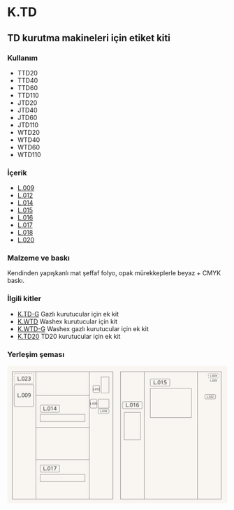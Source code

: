 # K.TD
## TD kurutma makineleri için etiket kiti

### Kullanım

* TTD20
* TTD40
* TTD60
* TTD110
* JTD20
* JTD40
* JTD60
* JTD110
* WTD20
* WTD40
* WTD60
* WTD110

### İçerik

* [L.009](../label/L.009.md)
* [L.012](../label/L.012.md)
* [L.014](../label/L.014.md)
* [L.015](../label/L.015.md)
* [L.016](../label/L.016.md)
* [L.017](../label/L.017.md)
* [L.018](../label/L.018.md)
* [L.020](../label/L.020.md)

### Malzeme ve baskı

Kendinden yapışkanlı mat şeffaf folyo, opak mürekkeplerle beyaz + CMYK baskı.

### İlgili kitler

* [K.TD-G](K.TD-G.md) Gazlı kurutucular için ek kit
* [K.WTD](K.WTD.md) Washex kurutucular için kit
* [K.WTD-G](K.WTD-G.md) Washex gazlı kurutucular için ek kit
* [K.TD20](K.TD20.md) TD20 kurutucular için ek kit

### Yerleşim şeması

![K.TD Yerleşim şeması](K.TD.svg)
